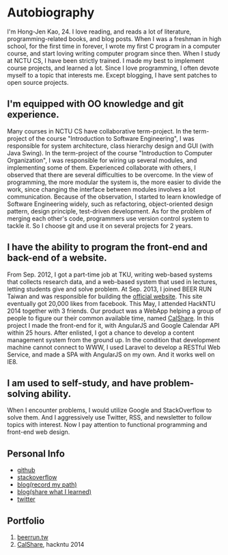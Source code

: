# Autobiography
I'm Hong-Jen Kao, 24. I love reading, and reads a lot of literature, programming-related books, and blog posts.
When I was a freshman in high school, for the first time in forever, I wrote my first C program in a computer course, and start loving writing computer program since then.
When I study at NCTU CS, I have been strictly trained. I made my best to implement course projects, and learned a lot. Since I love programming, I often devote myself to a topic that interests me. Except blogging, I have sent patches to open source projects.

## I'm equipped with OO knowledge and git experience.
Many courses in NCTU CS have collaborative term-project. In the term-project of the course "Introduction to Software Engineering", I was responsible for system architecture, class hierarchy design and GUI (with Java Swing). In the term-project of the course "Introduction to Computer Organization", I was responsible for wiring up several modules, and implementing some of them.
Experienced collaborate with others, I observed that there are several difficulties to be overcome. In the view of programming, the more modular the system is, the more easier to divide the work, since changing the interface between modules involves a lot communication.
Because of the observation, I started to learn knowledge of Software Engineering widely, such as refactoring, object-oriented design pattern, design principle, test-driven development.
As for the problem of merging each other's code, programmers use version control system to tackle it. So I choose git and use it on several projects for 2 years.

## I have the ability to program the front-end and back-end of a website.
From Sep. 2012, I got a part-time job at TKU, writing web-based systems that collects research data, and a web-based system that used in lectures, letting students give and solve problem.
At Sep. 2013, I joined BEER RUN Taiwan and was responsible for building the [official website][beerrun.tw]. This site eventually got 20,000 likes from facebook.
This May, I attended HackNTU 2014 together with 3 friends. Our product was a WebApp helping a group of people to figure our their common available time, named [CalShare][CalShare]. In this project I made the front-end for it, with AngularJS and Google Calendar API within 25 hours.
After enlisted, I got a chance to develop a content management system from the ground up. In the condition that development machine cannot connect to WWW, I used Laravel to develop a RESTful Web Service, and made a SPA with AngularJS on my own. And it works well on IE8.

## I am used to self-study, and have problem-solving ability.
When I encounter problems, I would utilize Google and StackOverflow to solve them. And I aggressively use Twitter, RSS, and newsletter to follow topics with interest. Now I pay attention to functional programming and front-end web design.

## Personal Info
- [github](https://github.com/cades)
- [stackoverflow](http://stackoverflow.com/users/1484674/cades-kao)
- [blog(record my path)](http://strong-craftsman.blogspot.com/)
- [blog(share what I learned)](http://cadesshare.blogspot.com/)
- [twitter](https://twitter.com/cadeskao)

## Portfolio
1. [beerrun.tw][beerrun.tw]
1. [CalShare][CalShare], hackntu 2014

[beerrun.tw]: http://beerrun-tw.herokuapp.com/
[CalShare]: http://calshare.herokuapp.com/

